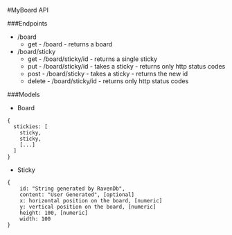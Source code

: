 #MyBoard API

###Endpoints
* /board
    * get - /board - returns a board
* /board/sticky
    * get - /board/sticky/id - returns a single sticky
    * put - /board/sticky/id - takes a sticky - returns only http status codes
    * post - /board/sticky - takes a sticky - returns the new id
    * delete - /board/sticky/id - returns only http status codes

###Models
* Board

```
{ 
  stickies: [
	sticky,
	sticky,
	[...]
  ]
}
```

* Sticky

``` 
{
	id: "String generated by RavenDb",
	content: "User Generated", [optional]
	x: horizontal position on the board, [numeric]
	y: vertical position on the board, [numeric]
	height: 100, [numeric]
	width: 100
}
```